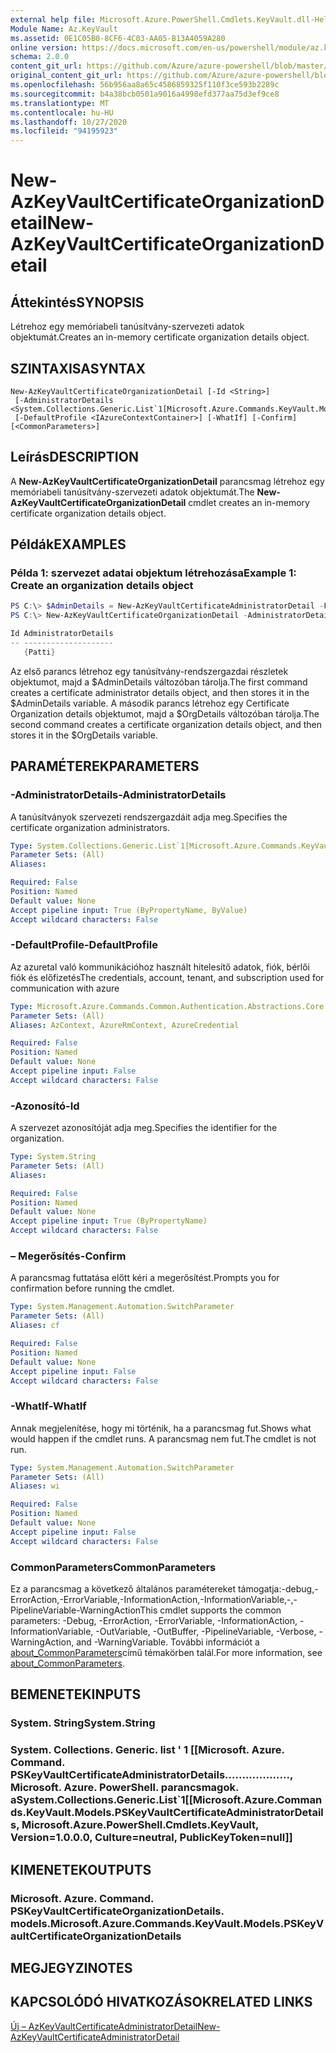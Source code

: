 ```yaml
---
external help file: Microsoft.Azure.PowerShell.Cmdlets.KeyVault.dll-Help.xml
Module Name: Az.KeyVault
ms.assetid: 0E1C05B0-8CF6-4C03-AA05-B13A4059A280
online version: https://docs.microsoft.com/en-us/powershell/module/az.keyvault/new-azkeyvaultcertificateorganizationdetail
schema: 2.0.0
content_git_url: https://github.com/Azure/azure-powershell/blob/master/src/KeyVault/KeyVault/help/New-AzKeyVaultCertificateOrganizationDetail.md
original_content_git_url: https://github.com/Azure/azure-powershell/blob/master/src/KeyVault/KeyVault/help/New-AzKeyVaultCertificateOrganizationDetail.md
ms.openlocfilehash: 56b956aa8a65c4586859325f110f3ce593b2289c
ms.sourcegitcommit: b4a38bcb0501a9016a4998efd377aa75d3ef9ce8
ms.translationtype: MT
ms.contentlocale: hu-HU
ms.lasthandoff: 10/27/2020
ms.locfileid: "94195923"
---
```

# <span data-ttu-id="1785d-101">New-AzKeyVaultCertificateOrganizationDetail</span><span class="sxs-lookup"><span data-stu-id="1785d-101">New-AzKeyVaultCertificateOrganizationDetail</span></span>

## <span data-ttu-id="1785d-102">Áttekintés</span><span class="sxs-lookup"><span data-stu-id="1785d-102">SYNOPSIS</span></span>
<span data-ttu-id="1785d-103">Létrehoz egy memóriabeli tanúsítvány-szervezeti adatok objektumát.</span><span class="sxs-lookup"><span data-stu-id="1785d-103">Creates an in-memory certificate organization details object.</span></span>

## <span data-ttu-id="1785d-104">SZINTAXISA</span><span class="sxs-lookup"><span data-stu-id="1785d-104">SYNTAX</span></span>

```
New-AzKeyVaultCertificateOrganizationDetail [-Id <String>]
 [-AdministratorDetails <System.Collections.Generic.List`1[Microsoft.Azure.Commands.KeyVault.Models.PSKeyVaultCertificateAdministratorDetails]>]
 [-DefaultProfile <IAzureContextContainer>] [-WhatIf] [-Confirm] [<CommonParameters>]
```

## <span data-ttu-id="1785d-105">Leírás</span><span class="sxs-lookup"><span data-stu-id="1785d-105">DESCRIPTION</span></span>
<span data-ttu-id="1785d-106">A **New-AzKeyVaultCertificateOrganizationDetail** parancsmag létrehoz egy memóriabeli tanúsítvány-szervezeti adatok objektumát.</span><span class="sxs-lookup"><span data-stu-id="1785d-106">The **New-AzKeyVaultCertificateOrganizationDetail** cmdlet creates an in-memory certificate organization details object.</span></span>

## <span data-ttu-id="1785d-107">Példák</span><span class="sxs-lookup"><span data-stu-id="1785d-107">EXAMPLES</span></span>

### <span data-ttu-id="1785d-108">Példa 1: szervezet adatai objektum létrehozása</span><span class="sxs-lookup"><span data-stu-id="1785d-108">Example 1: Create an organization details object</span></span>
```powershell
PS C:\> $AdminDetails = New-AzKeyVaultCertificateAdministratorDetail -FirstName "Patti" -LastName "Fuller" -EmailAddress "Patti.Fuller@contoso.com" -PhoneNumber "1234567890"
PS C:\> New-AzKeyVaultCertificateOrganizationDetail -AdministratorDetails $AdminDetails

Id AdministratorDetails
-- --------------------
   {Patti}
```

<span data-ttu-id="1785d-109">Az első parancs létrehoz egy tanúsítvány-rendszergazdai részletek objektumot, majd a $AdminDetails változóban tárolja.</span><span class="sxs-lookup"><span data-stu-id="1785d-109">The first command creates a certificate administrator details object, and then stores it in the $AdminDetails variable.</span></span>
<span data-ttu-id="1785d-110">A második parancs létrehoz egy Certificate Organization details objektumot, majd a $OrgDetails változóban tárolja.</span><span class="sxs-lookup"><span data-stu-id="1785d-110">The second command creates a certificate organization details object, and then stores it in the $OrgDetails variable.</span></span>

## <span data-ttu-id="1785d-111">PARAMÉTEREK</span><span class="sxs-lookup"><span data-stu-id="1785d-111">PARAMETERS</span></span>

### <span data-ttu-id="1785d-112">-AdministratorDetails</span><span class="sxs-lookup"><span data-stu-id="1785d-112">-AdministratorDetails</span></span>
<span data-ttu-id="1785d-113">A tanúsítványok szervezeti rendszergazdáit adja meg.</span><span class="sxs-lookup"><span data-stu-id="1785d-113">Specifies the certificate organization administrators.</span></span>

```yaml
Type: System.Collections.Generic.List`1[Microsoft.Azure.Commands.KeyVault.Models.PSKeyVaultCertificateAdministratorDetails]
Parameter Sets: (All)
Aliases:

Required: False
Position: Named
Default value: None
Accept pipeline input: True (ByPropertyName, ByValue)
Accept wildcard characters: False
```

### <span data-ttu-id="1785d-114">-DefaultProfile</span><span class="sxs-lookup"><span data-stu-id="1785d-114">-DefaultProfile</span></span>
<span data-ttu-id="1785d-115">Az azuretal való kommunikációhoz használt hitelesítő adatok, fiók, bérlői fiók és előfizetés</span><span class="sxs-lookup"><span data-stu-id="1785d-115">The credentials, account, tenant, and subscription used for communication with azure</span></span>

```yaml
Type: Microsoft.Azure.Commands.Common.Authentication.Abstractions.Core.IAzureContextContainer
Parameter Sets: (All)
Aliases: AzContext, AzureRmContext, AzureCredential

Required: False
Position: Named
Default value: None
Accept pipeline input: False
Accept wildcard characters: False
```

### <span data-ttu-id="1785d-116">-Azonosító</span><span class="sxs-lookup"><span data-stu-id="1785d-116">-Id</span></span>
<span data-ttu-id="1785d-117">A szervezet azonosítóját adja meg.</span><span class="sxs-lookup"><span data-stu-id="1785d-117">Specifies the identifier for the organization.</span></span>

```yaml
Type: System.String
Parameter Sets: (All)
Aliases:

Required: False
Position: Named
Default value: None
Accept pipeline input: True (ByPropertyName)
Accept wildcard characters: False
```

### <span data-ttu-id="1785d-118">– Megerősítés</span><span class="sxs-lookup"><span data-stu-id="1785d-118">-Confirm</span></span>
<span data-ttu-id="1785d-119">A parancsmag futtatása előtt kéri a megerősítést.</span><span class="sxs-lookup"><span data-stu-id="1785d-119">Prompts you for confirmation before running the cmdlet.</span></span>

```yaml
Type: System.Management.Automation.SwitchParameter
Parameter Sets: (All)
Aliases: cf

Required: False
Position: Named
Default value: None
Accept pipeline input: False
Accept wildcard characters: False
```

### <span data-ttu-id="1785d-120">-WhatIf</span><span class="sxs-lookup"><span data-stu-id="1785d-120">-WhatIf</span></span>
<span data-ttu-id="1785d-121">Annak megjelenítése, hogy mi történik, ha a parancsmag fut.</span><span class="sxs-lookup"><span data-stu-id="1785d-121">Shows what would happen if the cmdlet runs.</span></span>
<span data-ttu-id="1785d-122">A parancsmag nem fut.</span><span class="sxs-lookup"><span data-stu-id="1785d-122">The cmdlet is not run.</span></span>

```yaml
Type: System.Management.Automation.SwitchParameter
Parameter Sets: (All)
Aliases: wi

Required: False
Position: Named
Default value: None
Accept pipeline input: False
Accept wildcard characters: False
```

### <span data-ttu-id="1785d-123">CommonParameters</span><span class="sxs-lookup"><span data-stu-id="1785d-123">CommonParameters</span></span>
<span data-ttu-id="1785d-124">Ez a parancsmag a következő általános paramétereket támogatja:-debug,-ErrorAction,-ErrorVariable,-InformationAction,-InformationVariable,-,-PipelineVariable-WarningAction</span><span class="sxs-lookup"><span data-stu-id="1785d-124">This cmdlet supports the common parameters: -Debug, -ErrorAction, -ErrorVariable, -InformationAction, -InformationVariable, -OutVariable, -OutBuffer, -PipelineVariable, -Verbose, -WarningAction, and -WarningVariable.</span></span> <span data-ttu-id="1785d-125">További információt a [about_CommonParameters](http://go.microsoft.com/fwlink/?LinkID=113216)című témakörben talál.</span><span class="sxs-lookup"><span data-stu-id="1785d-125">For more information, see [about_CommonParameters](http://go.microsoft.com/fwlink/?LinkID=113216).</span></span>

## <span data-ttu-id="1785d-126">BEMENETEK</span><span class="sxs-lookup"><span data-stu-id="1785d-126">INPUTS</span></span>

### <span data-ttu-id="1785d-127">System. String</span><span class="sxs-lookup"><span data-stu-id="1785d-127">System.String</span></span>

### <span data-ttu-id="1785d-128">System. Collections. Generic. list ' 1 [[Microsoft. Azure. Command. PSKeyVaultCertificateAdministratorDetails..................., Microsoft. Azure. PowerShell. parancsmagok. a</span><span class="sxs-lookup"><span data-stu-id="1785d-128">System.Collections.Generic.List\`1[[Microsoft.Azure.Commands.KeyVault.Models.PSKeyVaultCertificateAdministratorDetails, Microsoft.Azure.PowerShell.Cmdlets.KeyVault, Version=1.0.0.0, Culture=neutral, PublicKeyToken=null]]</span></span>

## <span data-ttu-id="1785d-129">KIMENETEK</span><span class="sxs-lookup"><span data-stu-id="1785d-129">OUTPUTS</span></span>

### <span data-ttu-id="1785d-130">Microsoft. Azure. Command. PSKeyVaultCertificateOrganizationDetails. models.</span><span class="sxs-lookup"><span data-stu-id="1785d-130">Microsoft.Azure.Commands.KeyVault.Models.PSKeyVaultCertificateOrganizationDetails</span></span>

## <span data-ttu-id="1785d-131">MEGJEGYZI</span><span class="sxs-lookup"><span data-stu-id="1785d-131">NOTES</span></span>

## <span data-ttu-id="1785d-132">KAPCSOLÓDÓ HIVATKOZÁSOK</span><span class="sxs-lookup"><span data-stu-id="1785d-132">RELATED LINKS</span></span>

[<span data-ttu-id="1785d-133">Új – AzKeyVaultCertificateAdministratorDetail</span><span class="sxs-lookup"><span data-stu-id="1785d-133">New-AzKeyVaultCertificateAdministratorDetail</span></span>](./New-AzKeyVaultCertificateAdministratorDetail.md)

